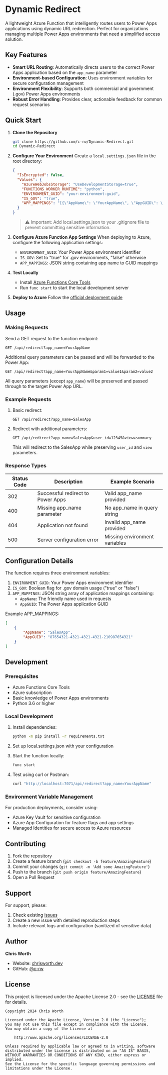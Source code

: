 # Dynamic Redirect

A lightweight Azure Function that intelligently routes users to Power Apps applications using dynamic URL redirection. Perfect for organizations managing multiple Power Apps environments that need a simplified access solution.

## Key Features

- **Smart URL Routing**: Automatically directs users to the correct Power Apps application based on the `app_name` parameter
- **Environment-based Configuration**: Uses environment variables for secure configuration management
- **Environment Flexibility**: Supports both commercial and government (.gov) Power Apps environments
- **Robust Error Handling**: Provides clear, actionable feedback for common request scenarios

## Quick Start

1. **Clone the Repository**

   ```bash
   git clone https://github.com/c-rw/Dynamic-Redirect.git
   cd Dynamic-Redirect
   ```

2. **Configure Your Environment**
   Create a `local.settings.json` file in the root directory:

   ```json
   {
     "IsEncrypted": false,
     "Values": {
       "AzureWebJobsStorage": "UseDevelopmentStorage=true",
       "FUNCTIONS_WORKER_RUNTIME": "python",
       "ENVIRONMENT_GUID": "your-environment-guid",
       "IS_GOV": "true",
       "APP_MAPPINGS": "[{\"AppName\": \"YourAppName\", \"AppGUID\": \"your-app-guid\"}]"
     }
   }
   ```

   > ⚠️ Important: Add local.settings.json to your .gitignore file to prevent committing sensitive information.

3. **Configure Azure Function App Settings**
   When deploying to Azure, configure the following application settings:
   - `ENVIRONMENT_GUID`: Your Power Apps environment identifier
   - `IS_GOV`: Set to "true" for .gov environments, "false" otherwise
   - `APP_MAPPINGS`: JSON string containing app name to GUID mappings

4. **Test Locally**
   - Install [Azure Functions Core Tools](https://learn.microsoft.com/azure/azure-functions/functions-run-local)
   - Run `func start` to start the local development server

5. **Deploy to Azure**
   Follow the [official deployment guide](https://learn.microsoft.com/azure/azure-functions/functions-deployment-technologies)

## Usage

### Making Requests

Send a GET request to the function endpoint:

```http
GET /api/redirect?app_name=YourAppName
```

Additional query parameters can be passed and will be forwarded to the Power App:

```http
GET /api/redirect?app_name=YourAppName&param1=value1&param2=value2
```

All query parameters (except `app_name`) will be preserved and passed through to the target Power App URL.

### Example Requests

1. Basic redirect:

   ```http
   GET /api/redirect?app_name=SalesApp
   ```

2. Redirect with additional parameters:

   ```http
   GET /api/redirect?app_name=SalesApp&user_id=12345&view=summary
   ```

   This will redirect to the SalesApp while preserving `user_id` and `view` parameters.

### Response Types

| Status Code | Description | Example Scenario |
|-------------|-------------|------------------|
| 302 | Successful redirect to Power Apps | Valid app_name provided |
| 400 | Missing app_name parameter | No app_name in query string |
| 404 | Application not found | Invalid app_name provided |
| 500 | Server configuration error | Missing environment variables |

## Configuration Details

The function requires three environment variables:

1. `ENVIRONMENT_GUID`: Your Power Apps environment identifier
2. `IS_GOV`: Boolean flag for .gov domain usage ("true" or "false")
3. `APP_MAPPINGS`: JSON string array of application mappings containing:
   - `AppName`: The friendly name used in requests
   - `AppGUID`: The Power Apps application GUID

Example APP_MAPPINGS:

```json
[
    {
        "AppName": "SalesApp",
        "AppGUID": "87654321-4321-4321-4321-210987654321"
    }
]
```

## Development

### Prerequisites

- Azure Functions Core Tools
- Azure subscription
- Basic knowledge of Power Apps environments
- Python 3.6 or higher

### Local Development

1. Install dependencies:

   ```bash
   python -m pip install -r requirements.txt
   ```

2. Set up local.settings.json with your configuration

3. Start the function locally:

   ```bash
   func start
   ```

4. Test using curl or Postman:

   ```bash
   curl "http://localhost:7071/api/redirect?app_name=YourAppName"
   ```

### Environment Variable Management

For production deployments, consider using:

- Azure Key Vault for sensitive configuration
- Azure App Configuration for feature flags and app settings
- Managed Identities for secure access to Azure resources

## Contributing

1. Fork the repository
2. Create a feature branch (`git checkout -b feature/AmazingFeature`)
3. Commit your changes (`git commit -m 'Add some AmazingFeature'`)
4. Push to the branch (`git push origin feature/AmazingFeature`)
5. Open a Pull Request

## Support

For support, please:

1. Check existing [issues](https://github.com/c-rw/Dynamic-Redirect/issues)
2. Create a new issue with detailed reproduction steps
3. Include relevant logs and configuration (sanitized of sensitive data)

## Author

**Chris Worth**

- Website: [chrisworth.dev](https://chrisworth.dev)
- GitHub: [@c-rw](https://github.com/c-rw)

## License

This project is licensed under the Apache License 2.0 - see the [LICENSE](LICENSE) file for details.

```
Copyright 2024 Chris Worth

Licensed under the Apache License, Version 2.0 (the "License");
you may not use this file except in compliance with the License.
You may obtain a copy of the License at

    http://www.apache.org/licenses/LICENSE-2.0

Unless required by applicable law or agreed to in writing, software
distributed under the License is distributed on an "AS IS" BASIS,
WITHOUT WARRANTIES OR CONDITIONS OF ANY KIND, either express or implied.
See the License for the specific language governing permissions and
limitations under the License.
```
